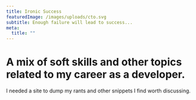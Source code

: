 ```yaml
---
title: Ironic Success
featuredImage: /images/uploads/cto.svg
subtitle: Enough failure will lead to success...
meta:
  title: ""
---
```

# A mix of soft skills and other topics related to my career as a developer.

I needed a site to dump my rants and other snippets I find worth discussing.